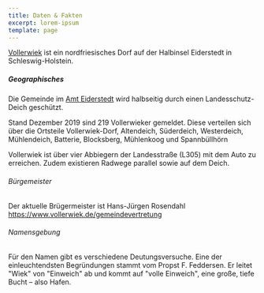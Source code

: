 ```yaml
---
title: Daten & Fakten
excerpt: lorem-ipsum
template: page
---
```

[Vollerwiek](https://www.vollerwiek.de) ist ein nordfriesisches Dorf auf der Halbinsel Eiderstedt in Schleswig-Holstein. 

##### Geographisches
Die Gemeinde im [Amt Eiderstedt](https://www.amt-eiderstedt.de/Amt-und-Gemeinden/Gemeinden/Vollerwiek) wird halbseitig durch einen Landesschutz-Deich geschützt. 

Stand Dezember 2019 sind 219 Vollerwieker gemeldet. Diese verteilen sich über die Ortsteile Vollerwiek-Dorf, Altendeich, Süderdeich, Westerdeich, Mühlendeich, Batterie, Blocksberg, Mühlenkoog und Spannbüllhörn

Vollerwiek ist über vier Abbiegern der Landesstraße (L305) mit dem Auto zu erreichen. Zudem existieren Radwege parallel sowie auf dem Deich.


###### Bürgemeister 
Der aktuelle Brügermeister ist Hans-Jürgen Rosendahl https://www.vollerwiek.de/gemeindevertretung 

###### Namensgebung
Für den Namen gibt es verschiedene Deutungsversuche. Eine der 
einleuchtendsten Begründungen stammt vom Propst F. Feddersen. Er leitet "Wiek" von "Einweich" ab und kommt auf "volle Einweich", eine große, tiefe Bucht – also Hafen. 

